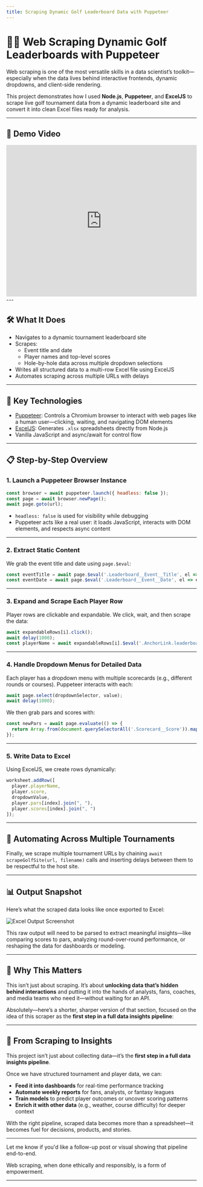 ```yaml
---
title: Scraping Dynamic Golf Leaderboard Data with Puppeteer
---
```


# 🏌️‍♂️ Web Scraping Dynamic Golf Leaderboards with Puppeteer

Web scraping is one of the most versatile skills in a data scientist’s toolkit—especially when the data lives behind interactive frontends, dynamic dropdowns, and client-side rendering.

This project demonstrates how I used **Node.js**, **Puppeteer**, and **ExcelJS** to scrape live golf tournament data from a dynamic leaderboard site and convert it into clean Excel files ready for analysis.

---
## 🎥 Demo Video

<iframe width="100%" height="400" src="https://www.youtube.com/embed/_8_NDOIyDBo" frameborder="0" allowfullscreen></iframe>
---

## 🛠️ What It Does

- Navigates to a dynamic tournament leaderboard site
- Scrapes:
  - Event title and date
  - Player names and top-level scores
  - Hole-by-hole data across multiple dropdown selections
- Writes all structured data to a multi-row Excel file using ExcelJS
- Automates scraping across multiple URLs with delays

---

## 🧪 Key Technologies

- [Puppeteer](https://pptr.dev/): Controls a Chromium browser to interact with web pages like a human user—clicking, waiting, and navigating DOM elements
- [ExcelJS](https://github.com/exceljs/exceljs): Generates `.xlsx` spreadsheets directly from Node.js
- Vanilla JavaScript and async/await for control flow

---

## 📋 Step-by-Step Overview

### 1. Launch a Puppeteer Browser Instance

```js
const browser = await puppeteer.launch({ headless: false });
const page = await browser.newPage();
await page.goto(url);
````

* `headless: false` is used for visibility while debugging
* Puppeteer acts like a real user: it loads JavaScript, interacts with DOM elements, and respects async content

---

### 2. Extract Static Content

We grab the event title and date using `page.$eval`:

```js
const eventTitle = await page.$eval('.Leaderboard__Event__Title', el => el.innerText.trim());
const eventDate = await page.$eval('.Leaderboard__Event__Date', el => el.innerText.trim());
```

---

### 3. Expand and Scrape Each Player Row

Player rows are clickable and expandable. We click, wait, and then scrape the data:

```js
await expandableRows[i].click();
await delay(1000);
const playerName = await expandableRows[i].$eval('.AnchorLink.leaderboard_player_name', node => node.innerText.trim());
```

---

### 4. Handle Dropdown Menus for Detailed Data

Each player has a dropdown menu with multiple scorecards (e.g., different rounds or courses). Puppeteer interacts with each:

```js
await page.select(dropdownSelector, value);
await delay(1000);
```

We then grab pars and scores with:

```js
const newPars = await page.evaluate(() => {
  return Array.from(document.querySelectorAll('.Scorecard__Score')).map(span => span.innerText.trim());
});
```

---

### 5. Write Data to Excel

Using ExcelJS, we create rows dynamically:

```js
worksheet.addRow([
  player.playerName,
  player.score,
  dropdownValue,
  player.pars[index].join(", "),
  player.scores[index].join(", ")
]);
```

---

## 🔄 Automating Across Multiple Tournaments

Finally, we scrape multiple tournament URLs by chaining `await scrapeGolfSite(url, filename)` calls and inserting delays between them to be respectful to the host site.

---
## 📊 Output Snapshot

Here’s what the scraped data looks like once exported to Excel:


![Excel Output Screenshot](/output_golf.png)

This raw output will need to be parsed to extract meaningful insights—like comparing scores to pars, analyzing round-over-round performance, or reshaping the data for dashboards or modeling.

---
## 🚀 Why This Matters

This isn’t just about scraping. It’s about **unlocking data that’s hidden behind interactions** and putting it into the hands of analysts, fans, coaches, and media teams who need it—without waiting for an API.

Absolutely—here’s a shorter, sharper version of that section, focused on the idea of this scraper as the **first step in a full data insights pipeline**:

---

## 🔄 From Scraping to Insights

This project isn’t just about collecting data—it’s the **first step in a full data insights pipeline**.

Once we have structured tournament and player data, we can:

* **Feed it into dashboards** for real-time performance tracking
* **Automate weekly reports** for fans, analysts, or fantasy leagues
* **Train models** to predict player outcomes or uncover scoring patterns
* **Enrich it with other data** (e.g., weather, course difficulty) for deeper context

With the right pipeline, scraped data becomes more than a spreadsheet—it becomes fuel for decisions, products, and stories.

---

Let me know if you'd like a follow-up post or visual showing that pipeline end-to-end.


Web scraping, when done ethically and responsibly, is a form of empowerment.

---